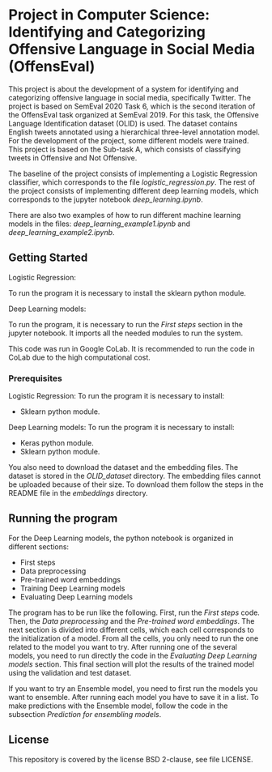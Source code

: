 # Project in Computer Science: Identifying and Categorizing Offensive Language in Social Media (OffensEval)

This project is about the development of a system for identifying and categorizing offensive language in social media, specifically Twitter. The project is based on SemEval 2020 Task 6, which is the second iteration of the OffensEval task organized at SemEval 2019. For this task, the Offensive Language Identification dataset (OLID) is used. The dataset contains English tweets annotated using a hierarchical three-level annotation model. For the development of the project, some different models were trained. This project is based on the Sub-task A, which consists of classifying tweets in Offensive and Not Offensive.

The baseline of the project consists of implementing a Logistic Regression classifier, which corresponds to the file *logistic_regression.py*. The rest of the project consists of implementing different deep learning models, which corresponds to the jupyter notebook *deep_learning.ipynb*.

There are also two examples of how to run different machine learning models in the files: *deep_learning_example1.ipynb* and *deep_learning_example2.ipynb*.

## Getting Started

Logistic Regression:

To run the program it is necessary to install the sklearn python module.

Deep Learning models:

To run the program, it is necessary to run the *First steps* section in the jupyter notebook. It imports all the needed modules to run the system.

This code was run in Google CoLab. It is recommended to run the code in CoLab due to the high computational cost. 

### Prerequisites

Logistic Regression:
To run the program it is necessary to install:
- Sklearn python module.

Deep Learning models:
To run the program it is necessary to install:
- Keras python module.
- Sklearn python module.

You also need to download the dataset and the embedding files. The dataset is stored in the *OLID_dataset* directory. The embedding files cannot be uploaded because of their size. To download them follow the steps in the README file in the *embeddings* directory.

## Running the program

For the Deep Learning models, the python notebook is organized in different sections:
- First steps
- Data preprocessing
- Pre-trained word embeddings
- Training Deep Learning models
- Evaluating Deep Learning models

The program has to be run like the following. First, run the *First steps* code. Then, the *Data preprocessing* and the *Pre-trained word embeddings*. The next section is divided into different cells, which each cell corresponds to the initialization of a model. From all the cells, you only need to run the one related to the model you want to try. After running one of the several models, you need to run directly the code in the *Evaluating Deep Learning models* section. This final section will plot the results of the trained model using the validation and test dataset.

If you want to try an Ensemble model, you need to first run the models you want to ensemble. After running each model you have to save it in a list. To make predictions with the Ensemble model, follow the code in the subsection *Prediction for ensembling models*.

## License

This repository is covered by the license BSD 2-clause, see file LICENSE.

